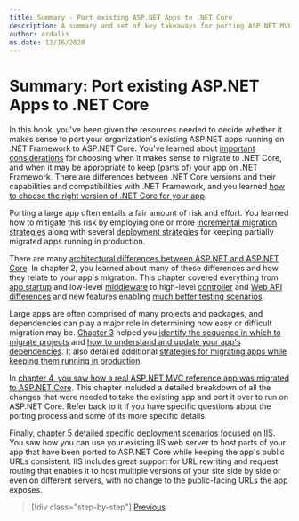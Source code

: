 ```yaml
---
title: Summary - Port existing ASP.NET Apps to .NET Core
description: A summary and set of key takeaways for porting ASP.NET MVC and Web API 2 apps to ASP.NET Core.
author: ardalis
ms.date: 12/16/2020
---
```


# Summary: Port existing ASP.NET Apps to .NET Core

In this book, you've been given the resources needed to decide whether it makes sense to port your organization's existing ASP.NET apps running on .NET Framework to ASP.NET Core. You've learned about [important considerations](migration-considerations.md) for choosing when it makes sense to migrate to .NET Core, and when it may be appropriate to keep (parts of) your app on .NET Framework. There are differences between .NET Core versions and their capabilities and compatibilities with .NET Framework, and you learned [how to choose the right version of .NET Core for your app](choose-net-core-version.md).

Porting a large app often entails a fair amount of risk and effort. You learned how to mitigate this risk by employing one or more [incremental migration strategies](incremental-migration-strategies.md) along with several [deployment strategies](deployment-strategies.md) for keeping partially migrated apps running in production.

There are many [architectural differences between ASP.NET and ASP.NET Core](architectural-differences.md). In chapter 2, you learned about many of these differences and how they relate to your app's migration. This chapter covered everything from [app startup](app-startup-differences.md) and low-level [middleware](middleware-modules-handlers.md) to high-level [controller](controller-differences.md) and [Web API differences](webapi-differences.md) and new features enabling [much better testing scenarios](testing-differences.md).

Large apps are often comprised of many projects and packages, and dependencies can play a major role in determining how easy or difficult migration may be. [Chapter 3](migrate-large-solutions.md) helped you [identify the sequence in which to migrate projects](identify-migration-sequence.md) and [how to understand and update your app's dependencies](understand-update-dependencies.md). It also detailed additional [strategies for migrating apps while keeping them running in production](strategies-migrating-in-production.md).

In [chapter 4, you saw how a real ASP.NET MVC reference app was migrated to ASP.NET Core](example-migration-eshop.md). This chapter included a detailed breakdown of all the changes that were needed to take the existing app and port it over to run on ASP.NET Core. Refer back to it if you have specific questions about the porting process and some of its more specific details.

Finally, [chapter 5 detailed specific deployment scenarios focused on IIS](deployment-scenarios.md). You saw how you can use your existing IIS web server to host parts of your app that have been ported to ASP.NET Core while keeping the app's public URLs consistent. IIS includes great support for URL rewriting and request routing that enables it to host multiple versions of your site side by side or even on different servers, with no change to the public-facing URLs the app exposes.

>[!div class="step-by-step"]
>[Previous](deployment-scenarios.md)
